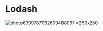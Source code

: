 # Lodash

![photo6309787062609488097 =250x250](https://user-images.githubusercontent.com/52732798/64410738-e324ab80-d0b5-11e9-8165-05b29aaab98e.jpg)
